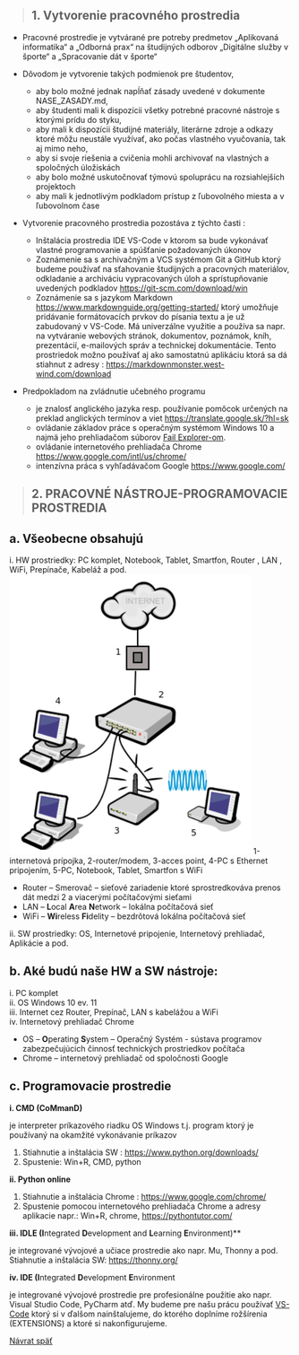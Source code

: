>## 1.	Vytvorenie pracovného prostredia

* Pracovné prostredie je vytvárané pre potreby predmetov „Aplikovaná informatika“ a „Odborná prax“ na študijných odborov „Digitálne služby v športe“ a „Spracovanie dát v športe“
*  Dôvodom je vytvorenie takých podmienok pre študentov, 
    *  aby bolo možné jednak napĺňať zásady uvedené v dokumente NASE_ZASADY.md,
    *  aby študenti mali k dispozícii všetky potrebné pracovné nástroje s ktorými  prídu do styku,
    *  aby mali k dispozícii študijné materiály, literárne zdroje a odkazy ktoré môžu neustále využívať, ako počas vlastného vyučovania, tak aj mimo neho,
    *  aby si svoje riešenia a cvičenia mohli archivovať na vlastných a spoločných úložiskách
    *  aby bolo možné uskutočnovať týmovú spoluprácu na rozsiahlejších projektoch
    *  aby mali k jednotlivým podkladom prístup z ľubovolného miesta a v ľubovolnom čase
  
* Vytvorenie pracovného prostredia pozostáva z týchto časti :
    * Inštalácia prostredia IDE VS-Code v ktorom sa bude vykonávať vlastné programovanie a spúšťanie požadovaných úkonov
    * Zoznámenie sa s archivačným a VCS systémom Git a GitHub ktorý budeme používať na sťahovanie študijných a pracovných materiálov, odkladanie a archiváciu vypracovaných úloh a sprístupňovanie uvedených podkladov https://git-scm.com/download/win 
    * Zoznámenie sa s jazykom Markdown https://www.markdownguide.org/getting-started/ ktorý umožňuje pridávanie formátovacích prvkov do písania textu a je už zabudovaný v VS-Code. Má univerzálne využitie a používa sa napr. na vytváranie webových stránok, dokumentov, poznámok, kníh, prezentácií, e-mailových správ a technickej dokumentácie. Tento prostriedok  možno používať aj ako samostatnú aplikáciu ktorá sa dá stiahnut z adresy : https://markdownmonster.west-wind.com/download
     
* Predpokladom na zvládnutie učebného programu 
    * je znalosť anglického jazyka resp. používanie pomôcok určených na preklad anglických termínov a viet https://translate.google.sk/?hl=sk 
    * ovládanie základov práce s operačným systémom Windows 10 a najmä jeho prehliadačom súborov [Fail Explorer-om](https://support.microsoft.com/sk-sk/windows/vyh%C4%BEadanie-a-otvorenie-prieskumn%C3%ADk-ef370130-1cca-9dc5-e0df-2f7416fe1cb1#:~:text=Ak%20to%20chcete%20vzia%C5%A5%20z%20projektu%20v%20Windows%2010%2C%20vyberte,OneDrive%20je%20teraz%20s%C3%BA%C4%8Das%C5%A5ou%20Prieskumn%C3%ADka).  
    * ovládanie internetového prehliadača Chrome https://www.google.com/intl/us/chrome/  
    * intenzívna práca s vyhľadávačom Google https://www.google.com/ 

>## 2.	PRACOVNÉ NÁSTROJE-PROGRAMOVACIE PROSTREDIA
## a. Všeobecne obsahujú

i.	HW prostriedky: PC komplet, Notebook, Tablet, Smartfon, Router , LAN , WiFi, Prepínače, Kabeláž a pod.
![](./Tahaky_dokumenty_obrazky/struktura_siete.png)
1-internetová prípojka, 2-router/modem,
3-acces point, 4-PC s Ethernet pripojením, 5-PC, Notebook, Tablet, Smartfon s WiFi

* Router – Smerovač – sieťové zariadenie ktoré sprostredkováva prenos dát medzi 2 a viacerými počítačovými sieťami
* LAN – **L**ocal **A**rea **N**etwork – lokálna počítačová sieť
* WiFi – **Wi**reless **Fi**delity – bezdrôtová lokálna počítačová sieť

ii.	SW prostriedky: OS, Internetové pripojenie, Internetový prehliadač, Aplikácie a pod.

## b. Aké budú naše HW a SW nástroje:

i.	PC komplet\
ii.	OS  Windows 10 ev. 11\
iii. Internet cez Router, Prepínač, LAN s kabelážou a WiFi\
iv.	Internetový prehliadač Chrome 

* OS – **O**perating **S**ystem – Operačný Systém - sústava programov zabezpečujúcich činnosť technických prostriedkov počítača
* Chrome – internetový prehliadač od spoločnosti Google


## c. Programovacie prostredie
**i. CMD (CoMmanD)** 

je interpreter  príkazového riadku OS Windows t.j. program ktorý je používaný na okamžité vykonávanie príkazov
1.	Stiahnutie a inštalácia SW : https://www.python.org/downloads/ 
2.	Spustenie: Win+R, CMD, python

**ii. Python online**
1.	Stiahnutie a inštalácia Chrome : https://www.google.com/chrome/
2.	Spustenie pomocou internetového prehliadača Chrome a adresy aplikacie napr.: Win+R, chrome, https://pythontutor.com/ 

**iii. IDLE (I**ntegrated **D**evelopment and **L**earning **E**nvironment)**

je integrované vývojové a učiace prostredie ako napr. Mu, Thonny a pod.\
Stiahnutie a inštalácia SW: https://thonny.org/ 

**iv. IDE (I**ntegrated **D**evelopment **E**nvironment

je integrované vývojové prostredie pre profesionálne použitie ako napr. Visual Studio Code, PyCharm atď. My budeme pre našu prácu používať [VS-Code](02_Instalacia_a_konfiguracia_VS-code.md) ktorý si v ďalšom nainštalujeme, do ktorého doplníme rožšírenia (EXTENSIONS) a ktoré si nakonfigurujeme.

[Návrat späť](../../../Aplikovaná%20informatika%204.%20ročník/0.%20Príprava%20prostredia/Príprava_prostredia.md)